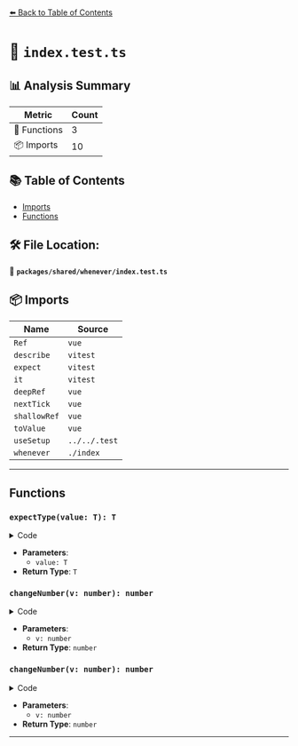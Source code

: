 [⬅️ Back to Table of Contents](../../../index.md)

# 📄 `index.test.ts`

## 📊 Analysis Summary

| Metric | Count |
|--------|-------|
| 🔧 Functions | 3 |
| 📦 Imports | 10 |

## 📚 Table of Contents

- [Imports](#imports)
- [Functions](#functions)

## 🛠️ File Location:
📂 **`packages/shared/whenever/index.test.ts`**

## 📦 Imports

| Name | Source |
|------|--------|
| `Ref` | `vue` |
| `describe` | `vitest` |
| `expect` | `vitest` |
| `it` | `vitest` |
| `deepRef` | `vue` |
| `nextTick` | `vue` |
| `shallowRef` | `vue` |
| `toValue` | `vue` |
| `useSetup` | `../../.test` |
| `whenever` | `./index` |


---

## Functions

### `expectType(value: T): T`

<details><summary>Code</summary>

```ts
<T>(value: T) => value
```
</details>

- **Parameters**:
  - `value: T`
- **Return Type**: `T`
### `changeNumber(v: number): number`

<details><summary>Code</summary>

```ts
(v: number) => number.value = v
```
</details>

- **Parameters**:
  - `v: number`
- **Return Type**: `number`
### `changeNumber(v: number): number`

<details><summary>Code</summary>

```ts
(v: number) => number.value = v
```
</details>

- **Parameters**:
  - `v: number`
- **Return Type**: `number`

---